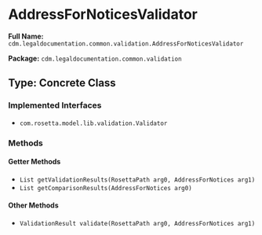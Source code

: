 # AddressForNoticesValidator

**Full Name:** `cdm.legaldocumentation.common.validation.AddressForNoticesValidator`

**Package:** `cdm.legaldocumentation.common.validation`

## Type: Concrete Class

### Implemented Interfaces

- `com.rosetta.model.lib.validation.Validator`

### Methods

#### Getter Methods

- `List getValidationResults(RosettaPath arg0, AddressForNotices arg1)`
- `List getComparisonResults(AddressForNotices arg0)`

#### Other Methods

- `ValidationResult validate(RosettaPath arg0, AddressForNotices arg1)`

